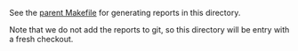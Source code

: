 See the [parent Makefile](../Makefile) for generating reports in this directory.

Note that we do not add the reports to git, so this directory will be
entry with a fresh checkout.
